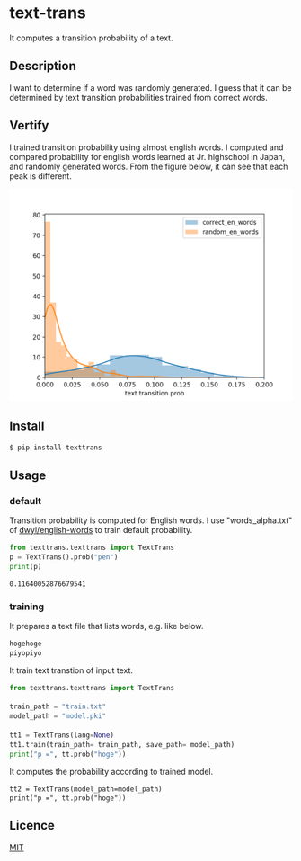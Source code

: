 text-trans
===

It computes a transition probability of a text.


## Description

I want to determine if a word was randomly generated. 
I guess that it can be determined by text transition probabilities trained from correct words.


## Vertify

I trained transition probability using almost english words. 
I computed and compared probability for english words learned at Jr. highschool in Japan, and randomly generated words.
From the figure below, it can see that each peak is different.

![text transition prob](examples/Figure_1.png)


## Install

```shell
$ pip install texttrans
```


## Usage


### default

Transition probability is computed for English words. I use "words_alpha.txt" of [dwyl/english-words](https://github.com/dwyl/english-words) to train default probability.

```python
from texttrans.texttrans import TextTrans
p = TextTrans().prob("pen")
print(p)
```

```
0.11640052876679541
```

### training

It prepares a text file that lists words, e.g. like below.

```txt:train.txt
hogehoge
piyopiyo
```

It train text transtion of input text.

```python
from texttrans.texttrans import TextTrans

train_path = "train.txt"
model_path = "model.pki"

tt1 = TextTrans(lang=None)
tt1.train(train_path= train_path, save_path= model_path)
print("p =", tt.prob("hoge"))
```

It computes the probability according to trained model.

```
tt2 = TextTrans(model_path=model_path)
print("p =", tt.prob("hoge"))
```




## Licence

[MIT](https://github.com/tcnksm/tool/blob/master/LICENCE)

